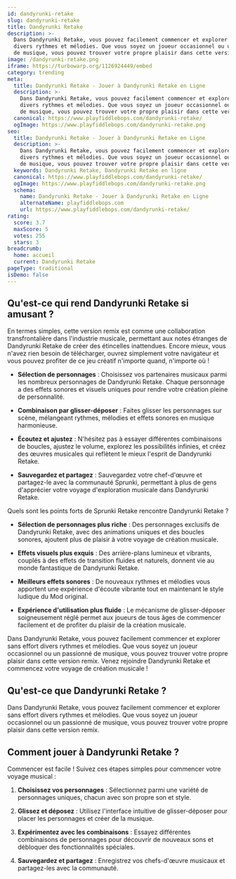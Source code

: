 ```yaml
---
id: dandyrunki-retake
slug: dandyrunki-retake
title: Dandyrunki Retake
description: >-
  Dans Dandyrunki Retake, vous pouvez facilement commencer et explorer sans effort
  divers rythmes et mélodies. Que vous soyez un joueur occasionnel ou un passionné
  de musique, vous pouvez trouver votre propre plaisir dans cette version remix.
image: /dandyrunki-retake.png
iframe: https://turbowarp.org/1126924449/embed
category: trending
meta:
  title: Dandyrunki Retake - Jouer à Dandyrunki Retake en Ligne
  description: >-
    Dans Dandyrunki Retake, vous pouvez facilement commencer et explorer sans effort
    divers rythmes et mélodies. Que vous soyez un joueur occasionnel ou un passionné
    de musique, vous pouvez trouver votre propre plaisir dans cette version remix.
  canonical: https://www.playfiddlebops.com/dandyrunki-retake/
  ogImage: https://www.playfiddlebops.com/dandyrunki-retake.png
seo:
  title: Dandyrunki Retake - Jouer à Dandyrunki Retake en Ligne
  description: >-
    Dans Dandyrunki Retake, vous pouvez facilement commencer et explorer sans effort
    divers rythmes et mélodies. Que vous soyez un joueur occasionnel ou un passionné
    de musique, vous pouvez trouver votre propre plaisir dans cette version remix.
  keywords: Dandyrunki Retake, Dandyrunki Retake en ligne
  canonical: https://www.playfiddlebops.com/dandyrunki-retake/
  ogImage: https://www.playfiddlebops.com/dandyrunki-retake.png
  schema:
    name: Dandyrunki Retake - Jouer à Dandyrunki Retake en Ligne
    alternateName: playfiddlebops.com
    url: https://www.playfiddlebops.com/dandyrunki-retake/
rating:
  score: 3.7
  maxScore: 5
  votes: 255
  stars: 3
breadcrumb:
  home: accueil
  current: Dandyrunki Retake
pageType: traditional
isDemo: false
---
```


## Qu'est-ce qui rend Dandyrunki Retake si amusant ?

En termes simples, cette version remix est comme une collaboration transfrontalière dans l'industrie musicale, permettant aux notes étranges de Dandyrunki Retake de créer des étincelles inattendues. Encore mieux, vous n'avez rien besoin de télécharger, ouvrez simplement votre navigateur et vous pouvez profiter de ce jeu créatif n'importe quand, n'importe où !

- **Sélection de personnages** : Choisissez vos partenaires musicaux parmi les nombreux personnages de Dandyrunki Retake. Chaque personnage a des effets sonores et visuels uniques pour rendre votre création pleine de personnalité.

- **Combinaison par glisser-déposer** : Faites glisser les personnages sur scène, mélangeant rythmes, mélodies et effets sonores en musique harmonieuse.

- **Écoutez et ajustez** : N'hésitez pas à essayer différentes combinaisons de boucles, ajustez le volume, explorez les possibilités infinies, et créez des œuvres musicales qui reflètent le mieux l'esprit de Dandyrunki Retake.

- **Sauvegardez et partagez** : Sauvegardez votre chef-d'œuvre et partagez-le avec la communauté Sprunki, permettant à plus de gens d'apprécier votre voyage d'exploration musicale dans Dandyrunki Retake.

Quels sont les points forts de Sprunki Retake rencontre Dandyrunki Retake ?

- **Sélection de personnages plus riche** : Des personnages exclusifs de Dandyrunki Retake, avec des animations uniques et des boucles sonores, ajoutent plus de plaisir à votre voyage de création musicale.

- **Effets visuels plus exquis** : Des arrière-plans lumineux et vibrants, couplés à des effets de transition fluides et naturels, donnent vie au monde fantastique de Dandyrunki Retake.

- **Meilleurs effets sonores** : De nouveaux rythmes et mélodies vous apportent une expérience d'écoute vibrante tout en maintenant le style ludique du Mod original.

- **Expérience d'utilisation plus fluide** : Le mécanisme de glisser-déposer soigneusement réglé permet aux joueurs de tous âges de commencer facilement et de profiter du plaisir de la création musicale.

Dans Dandyrunki Retake, vous pouvez facilement commencer et explorer sans effort divers rythmes et mélodies. Que vous soyez un joueur occasionnel ou un passionné de musique, vous pouvez trouver votre propre plaisir dans cette version remix. Venez rejoindre Dandyrunki Retake et commencez votre voyage de création musicale !

## Qu'est-ce que Dandyrunki Retake ?

Dans Dandyrunki Retake, vous pouvez facilement commencer et explorer sans effort divers rythmes et mélodies. Que vous soyez un joueur occasionnel ou un passionné de musique, vous pouvez trouver votre propre plaisir dans cette version remix.

## Comment jouer à Dandyrunki Retake ?

Commencer est facile ! Suivez ces étapes simples pour commencer votre voyage musical :

1. **Choisissez vos personnages** : Sélectionnez parmi une variété de personnages uniques, chacun avec son propre son et style.

1. **Glissez et déposez** : Utilisez l'interface intuitive de glisser-déposer pour placer les personnages et créer de la musique.

1. **Expérimentez avec les combinaisons** : Essayez différentes combinaisons de personnages pour découvrir de nouveaux sons et débloquer des fonctionnalités spéciales.

1. **Sauvegardez et partagez** : Enregistrez vos chefs-d'œuvre musicaux et partagez-les avec la communauté.